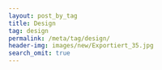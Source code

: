 ```yaml
---
layout: post_by_tag
title: Design
tag: design
permalink: /meta/tag/design/
header-img: images/new/Exportiert_35.jpg
search_omit: true
---
```

